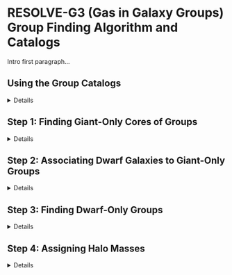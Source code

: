 # RESOLVE-G3 (Gas in Galaxy Groups) Group Finding Algorithm and Catalogs

Intro first paragraph...


## Using the Group Catalogs
<details>

Catalogs are provided for each group-finding selection: the luminosity-selected group catalog, the stellar mass-selected group catalog, and the baryonic mass-selected catalog. 
In addition to the names of variables standard in the RESOLVE and ECO databases, the following columns describe the new groups included in the catalogs:

* `g3grp`: group ID number of galaxy following the group idenitification procedure described below.
* `g3grpn`: number of total members in the galaxy group
* `g3grpradeg`: right-ascension of group center in decimal degrees
* `g3grpdedeg`: declination of group center in decimal degrees
* `g3grpcz`: Local Group-corrected velocity of group center in km/s
* `g3grpmag`: group-integrated r-band magnitude 
* `g3grplogmstar`: group-integrated logarithmic stellar mass
* `g3logmh`: abundance-matched log halo mass assuming h=0.7

</details>

## Step 1: Finding Giant-Only Cores of Groups
<details>

In the first step of the group finder, we use friends-of-friends (FoF)  to locate groups of giant galaxies. We define giants as galaxies that are  more massive than the gas-richness threshold scale from Kannappan et al. (2013). Therefore our selection criteria for giant-only FoF are:

* Luminosity-selected ECO/RESOLVE-A: `M_r<=-19.4`, `2530 < cz [km/s] < 7470`
* Luminosity-selected RESOLVE-B: `M_r<=-19.4`, `4250 < cz [km/s] < 7250` 
* Stellar mass-selected ECO/RESOLVE-A: `log(Mstar)>=9.5`, `2530 < cz [km/s] < 7470`
* Stellar mass-selected RESOLVE-B: `log(Mstar)>=9.5`, `4250 < cz [km/s] < 7250`

We employ an adaptive linking strategy during this giant-only FoF procedure, inspired by Robotham et al. (2011) and its volume-limited application in Mummery (2018). We use line-of-sight b<sub>LOS</sub> and transverse b<sub>&#8869;</sub> linking multipliers of 1.1 and 0.07, respectively, as these are optimized for the study of galaxy environment (Duarte & Mamon, 2014). In a standard FoF approach, these values are multiplied by the mean separation of galaxies, s<sub>0</sub>=(V/N)<sup>1/3</sup>, and are used as linking lengths. Here we assign a different value of `s` to every galaxy, measured instead by the number density of galaxies which are greater than or equal to their luminosity or mass. We then look at the median value of `s` over all galaxies and scale all `s` values such that the median is retained at the original s<sub>0</sub>=(V/N)<sup>1/3</sup>. The figure below shows how the value of `s` varies with absolute magnitude. We apply these ECO `s` values to RESOLVE-B using a model fit, since the B semester volume is subject to cosmic variance. This approach ensures that the linking length rises with galaxy luminosity/stellar mass and therefore reduces fragmentation of identified groups.

![Separation for Giant Galaxies in FoF](images/meansep_M_r_plot.jpg)

At the end of step 1, we have a set of giant-only groups. All dwarfs have yet to be tested for group membership. The figure below shows the multiplicity function for these giant-only groups, based on the luminosity-selected catalog.

![Mult Function for Giant-Only Groups](images/giantonlymult.jpg) 

</details>

## Step 2: Associating Dwarf Galaxies to Giant-Only Groups
<details>

The next step is associate dwarf galaxies into the giant-only groups. To do so, we use the individual relative projected radii and peculiar velocities of giants to calibrate search boundaries for dwarfs. The figure below shows this calibration as a function of giant-only group N, allowing us to avoid halo mass estimates (which are problematic for high-z LADUMA work). An analagous calibration is done in velocity, but it is not shown here for brevity.


![Group boundary calibration](images/rproj_calibration_assoc.jpg)

The fit to medians, binned by giant-only group N, of the projected radii and velocities are:

<div align="center">
R<sub>proj</sub><sup>fit</sup> = 0.0177N<sub>giants</sub> + 0.0546 [Mpc/h]

v<sub>proj</sub><sup>fit</sup> = 7.558N<sub>giants</sub> + 40.060 [km/s]
</div>

We find that optimal values for associating dwarfs are 3R<sub>proj</sub><sup>fit</sup> and 4.5v<sub>proj</sub><sup>fit</sup>. These scale factors raise the fit to the radii (or velocity boundaries) that would have enclosed nearly-all giant galaxies at a given giant-only group N. Therefore, we associate dwarf galaxies to the giant-only groups within these boundaries. A cartoon diagram is shown below to illustrate this concept.

<img src="images/assocdiagram2.jpeg" width="500" align='center'/>



</details>

## Step 3: Finding Dwarf-Only Groups
<details>

With dwarf galaxies now associated to giant-only groups, we have a catalog of "giant+dwarf" groups, and the remaining step in the group finder is to search for dwarf-only groups -- groups that would have been missed because they do not contain a giant galaxy to be associated with. We have written an algorithm called "iterative combination" to perform this step. This algorithm uses an iterative approach, trying to merge nearest-neighbor pairs of "potential groups" based on the sizes of similarly-luminous giant+dwarf groups. The steps of this algorithm are:

 1. Assign all ungrouped dwarfs (following step 2: association) to N=1 "potential" groups.
 2. Use a k-d tree to identify pairs of nearest-neighbor potential groups.
 3. For every nearest-neighbor pair, check if the pair should be merged into a single group:
* a. Compute the integrated r-band absolute magnitude of all member galaxies belonging to the pair. 
* b. Compute 98th percentile of relative projected radii and relative velocties of galaxies belonging to giant+dwarf groups of similar integrated luminosity or mass. These values are drawn from a fit as shown below.
     <img src="images/itercombboundaries.jpeg"/> 
* c. If all individual galaxies shared between the two potential groups can fit within those radii/velocities, we merge them together into a single group.
 4. Repeat from (2) until the dwarf-only group catalog has converged, when the potential groups are no longer merging between interations.

After iterative combination has finished, we have a complete set of groups. The multiplicity function for luminosity-selected groups in ECO and RESOLVE-B is shown below.

<img src="multfunctionwdwarfs.png"/>

</details>

## Step 4: Assigning Halo Masses
<details>

Now that groups are identified, we assign halo masses based on group-integrated luminosity or stellar mass, using the method described in Eckert et al. (2016). The results of abundance matching are shown in the figure below. To assign halo masses for RESOLVE-B, we performed abundance matching on a RESOLVE-B analog version ECO which extends down to the deeper completeness floor of RESOLVE-B, and then interpolated from that result.

<img src="images/hamLrrelation.jpeg"/>


</details>

